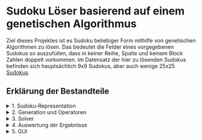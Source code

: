 # Sudoku Löser basierend auf einem genetischen Algorithmus
Ziel dieses Projektes ist es Sudoku beliebiger Form mithilfe von genetischen Algorithmen zu lösen.
Das bedeutet die Felder eines vorgegebenen Sudokus so auszufüllen, dass in keiner Reihe, Spalte und keinem Block Zahlen doppelt vorkommen. 
Im Datensatz der hier zu lösenden Sudokus befinden sich hauptsächlich 9x9 Sudokus, aber auch wenige 25x25 [Sudokus](data.zip).

## Erklärung der Bestandteile
<details margain_left="20px;">
  <summary>1. Sudoku-Representation</summary>

In [Sudoku.hpp](Code/Sudoku.hpp) wird die Klasse Sudoku definiert. Diese enthält neben Daten zur Gesamtgröße auch öfter verwendete Teilgrößen wie die Größe eines Blocks oder die Anzahl der Blöcke. Die Zahlen des Sudokus sind für einfacheren Zugriff in 2 verschiedenen Datenstrukturen gespeichert, die beide Zugriff auf 
die gleichen shared_ptr haben. Dabei ist die row_representation ein fortgehender 1D-Vektor, der die Reihen hintereinander speichert. Die grid_representation
ist ein 2D-Vektor, der in der ersten Dimension die Blöcke und in der zweiten Dimension die Reihen innerhalb der Blöcke speichert. Neben dem Standardkonstruktor werden auch ein Copy-Konstruktor, welcher eine tiefe Kopie erstellt und ein Size-Konstruktor, welcher ein mit Nullen gefülltes Sudoku der gegebenen Größe erstellt, implementiert. Bei jedem Konstruktor wird automatisch auch die grid_representation erstellt.
Es stehen außerdem Getter- ,Setter- sowie Ausgabefunktionen bereit.

Weiterhin ist die Klasse generisch implementiert, sodass sowohl float, als auch int Datentypen verwendet werden können. Die float Variante ist für das Berechnen von individuellen Fitnessbewertungen wichtig.
</details>

<details>
  <summary>2. Generation und Operatoren</summary>

In [Generation.hpp](Code/Generation.hpp) werden alle anderen wichtigen Funktionalitäten definiert. In dieser werden die ursprüngliche Populationsgröße und die momentan vorhandene gespeichert. Die Klasse hat neben dem original Sudoku, also dem ursprünglich gegebenem Input mit leeren Feldern, auch eine Menge von Lösungskandidaten (population). Für die Fitness werden außerdem die Fitnesswerte der gesamten Sudokus (fitness_sums), aber auch die der individuellen Felder (fitness_sudokus) gespeichert. Neben dem default Konstruktor existiert ein Konstruktor, der aus einem gegebenen Sudoku und einer Populationsgröße eine Population erstellt und diese je nach gewählter Methode initialisiert.

<details>
  <summary>2.1. Initialisierung</summary>

Für die Initialisierung können 2 verschiedene Methoden verwendet werden. Beide iterieren über jedes Element der Population.
1. Zufällige Initialisierung: Jedem Feld wird eine zufällige Zahl zugeordnet (1-9). Dabei wird allerdings darauf geachtet, dass in keinem Block eine Zahl doppelt vorkommt.
2. Schlaue Initialisierung: ist eine Erweiterung, die bei der Initialisierung nicht nur auf keine Kollisionen im Block achtet, sondern dazu auch zufällig
horizontal oder vertikal wählt und auch dort versucht die Kollisionen mit Reihen bzw. Spalten zu vermeiden. Das ist natürlich nicht immer mit wenig Rechenaufwand möglich.
Daher werden die wenigen Felder, für die sich keine Kandidaten in linearer Laufzeit findet, der nicht mit Reihe bzw. Spalte kollidiert, zufällig so belegt, dass wenigstens die Kollision im Block verhindert wird.
</details>

<details>
  <summary>2.2 Crossover</summary>

Für die Crossover Operation wird eine Operation definiert, die einen Wert n bekommt. Getauscht werden die n-1 Reihen von Blöcken jedes Eltern mit n-1 Reihen des anderen. Wird also auf ein 9x9-Sudoku Crossover von 3 angewendet, werden auch 3 Eltern benötigt. 
Ein sinnvoller Spezialfall für 9x9-Sudokus ist dabei Crossover(2), bei dem nur die mittlere Reihe des einen Eltern durch die des anderen getauscht wird.
Auch wenn theoretisch mehr Möglichkeiten bestehen bietet die Klasse nur das 2-Punkt-Crossover (Crossover(2)) und das diagonale Crossover(Crossover(3)) nach außen an.

</details>

<details>
  <summary>2.3 Fitness</summary>
Für die Fitness werden die Anzahl der Kollisionen in Reihen und Spalten berechnet. Dabei werden für jedes Feld die Summe der Kollisionen berechnet. Für das gesamte Sudoku werden alle Teilkollisionswerte aufsummiert.

Zu beachten ist das die durch diese Methoden berechnete Fitness möglichst niedrig sein sollte. Eine Fitness von 0 entspricht dabei der perfekten Lösung.

</details>

<details>
  <summary>2.3 Selektion</summary>

Für die Selektion existieren 2 Möglichkeiten.
1. Ordnung der Individuen nach ihrer Fitness und auswählen dann der besten n (abhängig von der gewählten keeping_percentage) Individuen aus.
2. Stochastic-Universal-Sampling: Normalisiert alle Fitnesswerte durch MinMax-Normalisierung und zieht diese vom Maximum ab, sodass der niedrigste Wert der schlechtesten Fitness entspricht. Bildet dann ein Roulette-Rad, wobei der Wert jedes Elementes dem Anteil auf dem Rad entspricht. Dann wird ein zufälliger Startpunkt zwischen 0 und 1 gewählt und von diesem aus werden in Schritten, deren Größe von der keeping_percentage abhängt, die Individuen solange ausgewählt, bis man wieder am Startpunkt ist und somit die gewünschte Populationsgröße erreicht hat.
</details>

<details>
  <summary>2.4 Mutation</summary>

Die Mutation nutzt den fitness_sudoku Vektor. Dabei wird für jedes Feld geschaut ob dieses einen Fitnesswert > 1 hat. Ist dies der Fall wird die Position in eine Liste swaps eingefügt. Weiterhin werden auch Felder mit Fitnesswert 0 mit einer Wahrscheinlichkeit von 1/9 eingefügt. Diese Liste wird zufällig gemischt und Felder werden in Paaren vertauscht. Sollte ein Feld übrig bleiben wird es einfach wieder an seinen Platz zurückgeschrieben.
</details>

<details>
  <summary>2.5 Abbruchkriterium</summary>

Die Funktion bricht ab, wenn in 25 aufeinanderfolgenden Generationen keine Verbesserung des Fitnesswertes erreicht wurde, denn dann kann man von einem lokalen Minimum ausgehen. Aufbauend darauf wären auch Versionen denkbar, die daraufhin eine neue Startpopulation schaffen.
</details>

<details>
  <summary>2.6 Sonstiges</summary>

Weiterhin stehen Funktionen zum Ausgeben der Population und Fitnesswerte bereit. Eine weitere bereitstehende Methode punish_same kann genutzt werden, um die Fitness von Individuen zu erhöhen (also zu verschlechtern), wenn diese in vielen Feldern mit anderen übereinstimmen.
</details>
</details>

<details>
  <summary>3. Solver</summary>

In [Solver.hpp](Code/Solver.hpp) werden Funktionen so zusammengestellt, das sie von der GUI, aber auch ohne grafisches Interface genutzt werden können. 

Identisch für beides sind die 2 Funktionen zum Einlesen von Daten, wie Sie in data vorliegen. Dabei werden mit # beginnende Zeilen ignoriert und alle anderen Reihenweise eingelesen, wobei 0 für ein leeres Feld und [1-9] für den jeweiligen Wert steht. Das Einlesen von 25x25 unterscheidet sich leicht, da dort auch zweistellige Zahlen vorkommen.

Weiterhin steht für die GUI eine Konstruktor für die Initialisierung mithilfe eines aus den [Testdaten](Code/testdata.txt) über die ID [0-39] ausgewählten Sudokus und einer Populationsgröße bereit. 
Dazu wird eine Methode step() definiert, die einen Generationsschritt durchführt und den Fitnesswert und Aufbau des besten Individuums, sowie den Durchschnitts- und Bestwert der Population zurückgibt.

Mit [ModuleExport.cpp](Code/ModuleExport.cpp) wurden diese als Python-Module exportiert, sodass sie auch in der GUI verwendet werden können.

Für die Nutzung ohne GUI steht die Funktion testcase bereit, bei der eine Menge von Sudokus, sowie eine Populationsgröße und Selektionsparameter übergeben werden können, welche dann in Reihenfolge gelöst werden. Dabei wird auch die benötigte Zeit und die Anzahl der Generationen ausgegeben.
</details>

<details>
  <summary>4. Auswertung der Ergebnisse</summary>

Um das Programm zu testen wird die Datei [testdata](Code/testdata.txt) verwendet. In dieser sind zu jeder der Schwierigkeiten (leicht, mittel, schwer, Experte) 10 Sudokus hinterlegt. 
Die Initialisierungsmethode schien außer auf den Startwert der Fitness für den Verlauf der Fitness keinen Einfluss zu haben. 
Als beste Methode konnte die Kombination aus diagonalem Crossover und simpler Selektion der besten 20 % empirisch bestimmt werden.
Die Auswirkungen der unterschiedlichen Populationsgrößen sind dabei wie folgt:

#### 1. Populationsgröße 100

|Schwierigkeit|gelöst (%)|durchschnittliche Zeit|durchschnittliche Generationen|durchschnittliche Zeit(Abbruch)|
|:-:|:-:|:-:|:-:|:-:|
|Leicht|100|1102|7.2|-|
|Mittel|60|2721|18.8|6381|
|Schwer|0|0|9412|
|Experte|0|0|9583|

#### 2. Populationsgröße 500
|Schwierigkeit|gelöst (%)|durchschnittliche Zeit|durchschnittliche Generationen|durchschnittliche Zeit(Abbruch)|
|:-:|:-:|:-:|:-:|:-:|
|Leicht|100|4662|5.6|-|
|Mittel|90|13222|11|35048|
|Schwer|50|25979|32,4|53385|
|Experte|0|0|0|51216|

#### 3. Populationsgröße 1000
|Schwierigkeit|gelöst (%)|durchschnittliche Zeit|durchschnittliche Generationen|durchschnittliche Zeit(Abbruch)
|:-:|:-:|:-:|:-:|:-:|
|Leicht|100|9208|5.3|-|
|Mittel|100|24384|14.8|-|
|Schwer|60|43039|25.5|87460|
|Experte|20|91698|54,5|123294|

</details>

<details>
<summary>5. GUI</summary>
<details>
<summary>5.1 Implementierung</summary>
Um die GUI zu implementieren wurde das Python-Modul pygame verwendet. 
Dabei wurde ein Startbildschirm, sowie der Simulationsbildschirm implementiert. Neben dem selbst gezeichneten Sudoku Feld und Knöpfen, sowie Eingabefeldern wurde auch ein Graph implementiert, der den Verlauf der Fitness über die Generationen anzeigt.

Für jeden Simulationsschritt wird die in C++ definierte Methode
mit entsprechenden Übergabewerten aufgerufen. Die Rückgabewerte werden dann in der GUI verarbeitet und angezeigt.

</details>
<details>
<summary>5.2 Anwendung</summary>

Das GUI nutzt die oben beschriebenen Methoden um grafisch den Prozess der Lösung zu zeigen. 
Sie kann mit Debian über [GUI.sh](GUI.sh) und mit Windows über [GUI.bat](GUI.bat) gestartet werden.
Vorraussetung ist Python. Die Module matplotlib und pygame werden über pip installiert.

Zunächst wird Populationsgröße und Sudokuauswahl abgefragt. 
Empfehlenswert sind Werte, die sich an der obigen Auswertung orientieren.
Die verschiedenen ungelösten Sudokus in aufbearbeiteter Form können dabei in der Datei [Sudokus](Sudokus.txt) gefunden werden (0 = leeres Feld).

Anschließend wird das Sudoku angezeigt. Dabei werden ursprünglich gegebene Felder grün und Felder mit Kollisionen rot markiert. 
Es werden auch die Anzahl an Generationen und die Gesamtzahl an Kollisionen im besten Sudoku dieser Generation gezeigt. Weiterhin werden in einem Graph die Best- und Durchschnittswerte der Generationen angezeigt.

Über den Parameter Schrittweite kann eingestellt werden, wie viele Generationen pro Schritt berechnet werden sollen. 
Mit dem Button "Schritt" wird dann die entsprechende Anzahl an Generationen berechnet und das beste Individuum, sowie der Verlauf der Fitness angezeigt. Dabei kann es bei höheren Generationszahlen (>500) durchaus zu längeren Wartezeiten kommen.

In der Simulation werden dabei die oben empirisch ermittelten Bestwerte, also diagonales Crossover und die triviale Selektion verwendet. Die Selektionsrate kann zwischen jedem Schritt angepasst werden.

Ein zwingendes Abbruchkriterium ist nicht definiert. Vielmehr kann der Nutzer anhand der angezeigten durchschnittlichen Fitness der jeweiligen Generationen selbst entscheiden.

Über "Reset" kann zum Startbildschirm zurückgekehrt werden.
"0. Gen" setzt die Simulation mit gleicher Populationsgröße und gleichem Sudoku zurück und schafft eine neue Startpopulation.
</details>
